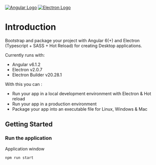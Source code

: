 [![Angular Logo](./logo-angular.jpg)](https://angular.io/) [![Electron Logo](./logo-electron.jpg)](https://electron.atom.io/)


# Introduction

Bootstrap and package your project with Angular 6(+) and Electron (Typescript + SASS + Hot Reload) for creating Desktop applications.

Currently runs with:

- Angular v6.1.2
- Electron v2.0.7
- Electron Builder v20.28.1

With this you can :

- Run your app in a local development environment with Electron & Hot reload
- Run your app in a production environment
- Package your app into an executable file for Linux, Windows & Mac

## Getting Started

### Run the application

Application window
``` bash
npm run start
```
